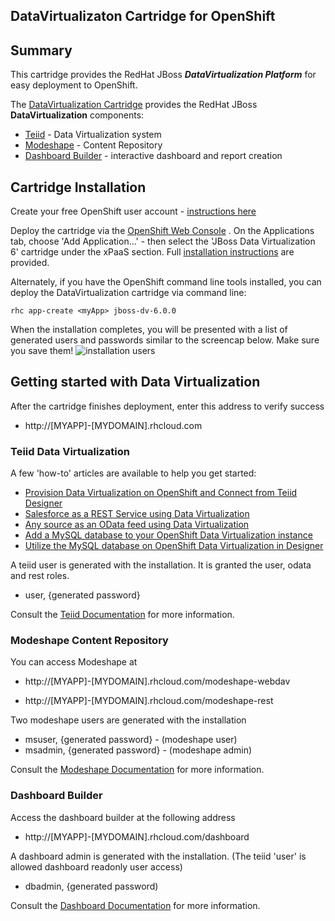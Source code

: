 ## DataVirtualizaton Cartridge for OpenShift

## Summary
This cartridge provides the RedHat JBoss **_DataVirtualization Platform_** for easy deployment to OpenShift. 

The [DataVirtualization Cartridge](https://github.com/jboss-datavirtualization/openshift-cartridge-datavirtualization) provides the RedHat JBoss **DataVirtualization** components:

  - [Teiid](http://www.jboss.org/teiid/) - Data Virtualization system
  - [Modeshape](http://www.jboss.org/modeshape/) - Content Repository
  - [Dashboard Builder](https://access.redhat.com/site/documentation/en-US/Red_Hat_JBoss_Data_Virtualization/6/html/Administration_and_Configuration_Guide/chap-Dashboard_Builder.html) - interactive dashboard and report creation 

## Cartridge Installation
Create your free OpenShift user account - [instructions here](https://openshift.redhat.com/app/getting_started)

Deploy the cartridge via the [OpenShift Web Console](https://openshift.redhat.com/app/console/applications) .  On the Applications tab, choose 'Add Application...' - then select the 'JBoss Data Virtualization 6' cartridge under the xPaaS section.  Full [installation instructions](https://community.jboss.org/wiki/ProvisionDataVirtualizationOnOpenShift) are provided.
 
Alternately, if you have the OpenShift command line tools installed, you can deploy the DataVirtualization cartridge via command line:

```
rhc app-create <myApp> jboss-dv-6.0.0
```

When the installation completes, you will be presented with a list of generated users and passwords similar to the screencap below.  Make sure you save them!
![installation users](https://github.com/jboss-datavirtualization/openshift-cartridge-datavirtualization/raw/6.0.0/InstallationUsers.png)

## Getting started with Data Virtualization
After the cartridge finishes deployment, enter this address to verify success

* http://[MYAPP]-[MYDOMAIN].rhcloud.com

### Teiid Data Virtualization
A few 'how-to' articles are available to help you get started:
* [Provision Data Virtualization on OpenShift and Connect from Teiid Designer](https://community.jboss.org/wiki/ProvisionDataVirtualizationOnOpenShiftAndConnectFromTeiidDesigner)
* [Salesforce as a REST Service using Data Virtualization](https://community.jboss.org/wiki/SalesforceAsARESTServiceUsingDataVirtualization)
* [Any source as an OData feed using Data Virtualization](https://community.jboss.org/wiki/AnySourceAsAnODataFeedUsingDataVirtualization)
* [Add a MySQL database to your OpenShift Data Virtualization instance](https://community.jboss.org/wiki/AddAMySQLDatabaseToYourOpenShiftDataVirtualizationInstance)
* [Utilize the MySQL database on OpenShift Data Virtualization in Designer](https://community.jboss.org/wiki/UtilizeTheMySQLDatabaseOnOpenShiftDataVirtualizationInDesigner)

A teiid user is generated with the installation.  It is granted the user, odata and rest roles.
* user,  {generated password}

Consult the [Teiid Documentation](http://www.jboss.org/teiid/docs) for more information.

### Modeshape Content Repository
You can access Modeshape at

* http://[MYAPP]-[MYDOMAIN].rhcloud.com/modeshape-webdav

* http://[MYAPP]-[MYDOMAIN].rhcloud.com/modeshape-rest

Two modeshape users are generated with the installation
* msuser, {generated password} - (modeshape user)  
* msadmin, {generated password} - (modeshape admin)

Consult the [Modeshape Documentation](http://www.jboss.org/modeshape/) for more information.

### Dashboard Builder
Access the dashboard builder at the following address

* http://[MYAPP]-[MYDOMAIN].rhcloud.com/dashboard

A dashboard admin is generated with the installation.  (The teiid 'user' is allowed dashboard readonly user access)
* dbadmin, {generated password)

Consult the [Dashboard Documentation](https://access.redhat.com/site/documentation/en-US/Red_Hat_JBoss_Data_Virtualization/6/html/Administration_and_Configuration_Guide/chap-Dashboard_Builder_Technology_Preview.html) for more information.


